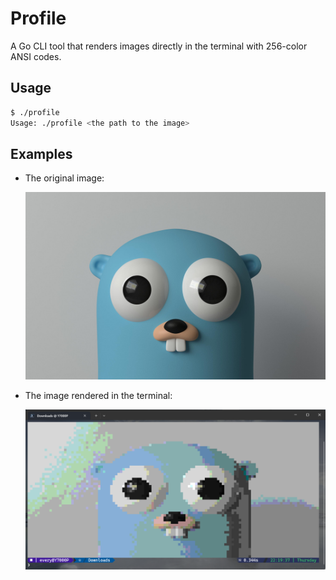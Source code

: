 # Profile

A Go CLI tool that renders images directly in the terminal with 256-color ANSI codes.

## Usage

```bash
$ ./profile
Usage: ./profile <the path to the image>
```

## Examples

- The original image:

    ![The original image](./examples/vinyl-gopher.jpg "original")

- The image rendered in the terminal:

    ![The rendered image](./examples/screenshot_pwsh.png "rendered")
